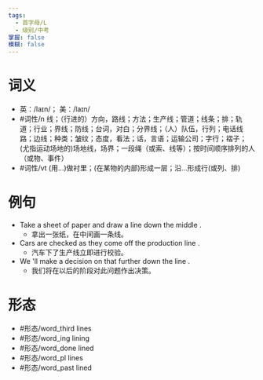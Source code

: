 ```yaml
---
tags:
  - 首字母/L
  - 级别/中考
掌握: false
模糊: false
---
```

# 词义
- 英：/laɪn/； 美：/laɪn/
- #词性/n  线；（行进的）方向，路线；方法；生产线；管道；线条；排；轨道；行业；界线；防线；台词，对白；分界线；（人）队伍，行列；电话线路；边线；种类；皱纹；态度，看法；话，言语；运输公司；字行；褶子；(尤指运动场地的)场地线，场界；一段绳（或索、线等）；按时间顺序排列的人（或物、事件）
- #词性/vt  (用…)做衬里；(在某物的内部)形成一层；沿…形成行(或列、排)
# 例句
- Take a sheet of paper and draw a line down the middle .
	- 拿出一张纸，在中间画一条线。
- Cars are checked as they come off the production line .
	- 汽车下了生产线立即进行校验。
- We 'll make a decision on that further down the line .
	- 我们将在以后的阶段对此问题作出决策。
# 形态
- #形态/word_third lines
- #形态/word_ing lining
- #形态/word_done lined
- #形态/word_pl lines
- #形态/word_past lined
